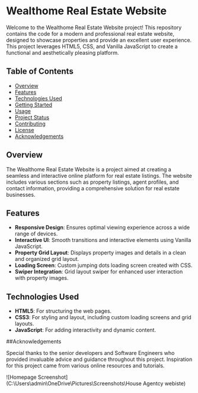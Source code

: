 # Wealthome Real Estate Website

Welcome to the Wealthome Real Estate Website project! This repository contains the code for a modern and professional real estate website, designed to showcase properties and provide an excellent user experience. This project leverages HTML5, CSS, and Vanilla JavaScript to create a functional and aesthetically pleasing platform.

## Table of Contents

- [Overview](#overview)
- [Features](#features)
- [Technologies Used](#technologies-used)
- [Getting Started](#getting-started)
- [Usage](#usage)
- [Project Status](#project-status)
- [Contributing](#contributing)
- [License](#license)
- [Acknowledgements](#acknowledgements)

## Overview

The Wealthome Real Estate Website is a project aimed at creating a seamless and interactive online platform for real estate listings. The website includes various sections such as property listings, agent profiles, and contact information, providing a comprehensive solution for real estate businesses.

## Features

- **Responsive Design**: Ensures optimal viewing experience across a wide range of devices.
- **Interactive UI**: Smooth transitions and interactive elements using Vanilla JavaScript.
- **Property Grid Layout**: Displays property images and details in a clean and organized grid layout.
- **Loading Screen**: Custom jumping dots loading screen created with CSS.
- **Swiper Integration**: Grid layout swiper for enhanced user interaction with property images.

## Technologies Used

- **HTML5**: For structuring the web pages.
- **CSS3**: For styling and layout, including custom loading screens and grid layouts.
- **JavaScript**: For adding interactivity and dynamic content.

##Acknowledgements

Special thanks to the senior developers and Software Engineers who provided invaluable advice and guidance throughout this project.
Inspiration for this project came from various online resources and tutorials.

   ![Homepage Screenshot](C:\Users\admin\OneDrive\Pictures\Screenshots\House Agentcy webiste)
  
